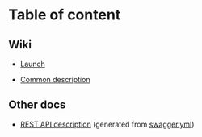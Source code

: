 # Table of content

## Wiki
* [Launch](wiki_launch.md)

* [Common description](index.md)

## Other docs
* [REST API description](redoc-static.html) (generated from [swagger.yml](swagger.yml))
